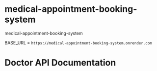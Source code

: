 # medical-appointment-booking-system
medical-appointment-booking-system

BASE_URL = `https://medical-appointment-booking-system.onrender.com`

# Doctor API Documentation
